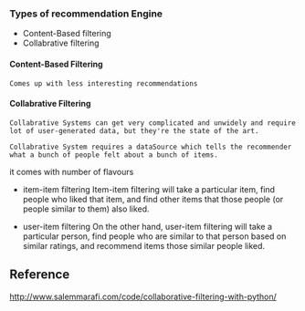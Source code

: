 



### Types of recommendation Engine 

* Content-Based filtering
* Collabrative filtering



#### Content-Based Filtering 
	Comes up with less interesting recommendations

#### Collabrative Filtering
	Collabrative Systems can get very complicated and unwidely and require lot of user-generated data, but they're the state of the art. 
	
	Collabrative System requires a dataSource which tells the recommender what a bunch of people felt about a bunch of items.

it comes with number of flavours 

* item-item filtering
	Item-item filtering will take a particular item, find people who liked that item, and find other items that those people (or people similar to them) also liked.
 
* user-item filtering
	On the other hand, user-item filtering will take a particular person, find people who are similar to that person based on similar ratings, and recommend items those similar people liked.



## Reference 

http://www.salemmarafi.com/code/collaborative-filtering-with-python/
